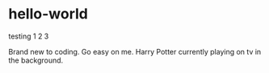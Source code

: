 # hello-world
testing 1 2 3

Brand new to coding. Go easy on me.
Harry Potter currently playing on tv in the background.
